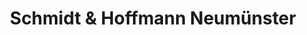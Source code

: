 ---
title: "Schmidt & Hoffmann Neumünster"
url: /neumuenster/schmidt-und-hoffmann-neumuenster/
shop: Autowerkstatt
---